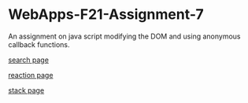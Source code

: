 # WebApps-F21-Assignment-7
An assignment on java script modifying the DOM and using anonymous callback functions.

[search page](https://44-563-webapps-f21.github.io/webapps-f21-assignment-7-shashankaravichaparala/search.html)

[reaction page](https://44-563-webapps-f21.github.io/webapps-f21-assignment-7-shashankaravichaparala/reaction.html)

[stack page](https://44-563-webapps-f21.github.io/webapps-f21-assignment-7-shashankaravichaparala/stack.html)
